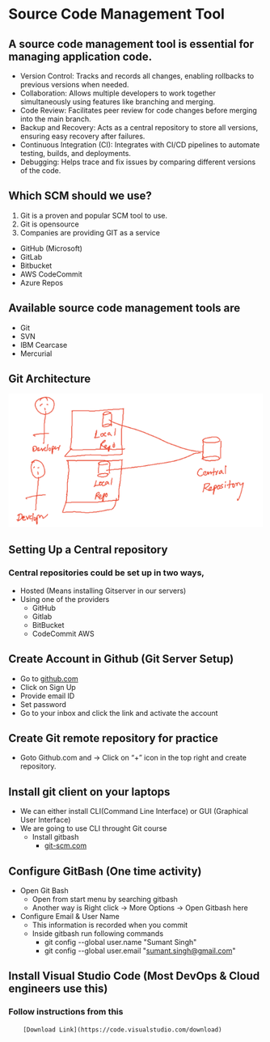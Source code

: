# Source Code Management Tool
## A source code management tool is essential for managing application code.
* Version Control: Tracks and records all changes, enabling rollbacks to previous versions when needed.
* Collaboration: Allows multiple developers to work together simultaneously using features like branching and merging.
* Code Review: Facilitates peer review for code changes before merging into the main branch.
* Backup and Recovery: Acts as a central repository to store all versions, ensuring easy recovery after failures.
* Continuous Integration (CI): Integrates with CI/CD pipelines to automate testing, builds, and deployments.
* Debugging: Helps trace and fix issues by comparing different versions of the code.

## Which SCM should we use?
1. Git is a proven and popular SCM tool to use.
2. Git is opensource
3. Companies are providing GIT as a service
* GitHub (Microsoft)
* GitLab
* Bitbucket
* AWS CodeCommit
* Azure Repos

## Available source code management tools are
* Git
* SVN
* IBM Cearcase
* Mercurial

## Git Architecture
![image alt](https://github.com/sumantsingh1/Git_Commands/blob/f0b4495fe00cd0fcfde49d2810452e724a5696cf/Images/git_architecture.PNG)

## Setting Up a Central repository
### Central repositories could be set up in two ways,
* Hosted (Means installing Gitserver in our servers)
* Using one of the providers
  * GitHub
  * Gitlab
  * BitBucket
  * CodeCommit AWS
## Create Account in Github (Git Server Setup)
 * Go to [github.com](https://github.com)
 * Click on Sign Up
 * Provide email ID
 * Set password
 * Go to your inbox and click the link and activate the account
## Create Git remote repository for practice
 * Goto Github.com and → Click on “+” icon in the top right and create repository.

## Install git client on your laptops
 * We can either install CLI(Command Line Interface) or GUI (Graphical User Interface)
 * We are going to use CLI throught Git course
   * Install gitbash
      * [git-scm.com](https://www.git-scm.com/downloads)
## Configure GitBash (One time activity)
  * Open Git Bash
       * Open from start menu by searching gitbash
       * Another way is Right click → More Options → Open Gitbash here
  * Configure Email & User Name
    * This information is recorded when you commit
    * Inside gitbash run following commands
        * git config --global user.name "Sumant Singh"
        * git config --global user.email "sumant.singh@gmail.com"
     
## Install Visual Studio Code (Most DevOps & Cloud engineers use this)
   ### Follow instructions from this
        [Download Link](https://code.visualstudio.com/download)








